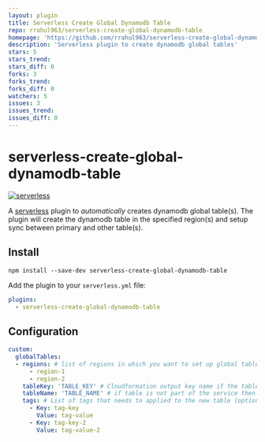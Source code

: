 ```yaml
---
layout: plugin
title: Serverless Create Global Dynamodb Table
repo: rrahul963/serverless-create-global-dynamodb-table
homepage: 'https://github.com/rrahul963/serverless-create-global-dynamodb-table'
description: 'Serverless plugin to create dynamodb global tables'
stars: 5
stars_trend: 
stars_diff: 0
forks: 3
forks_trend: 
forks_diff: 0
watchers: 5
issues: 3
issues_trend: 
issues_diff: 0
---
```



# serverless-create-global-dynamodb-table
[![serverless](http://public.serverless.com/badges/v3.svg)](http://www.serverless.com)

A [serverless](http://www.serverless.com) plugin to _automatically_ creates dynamodb global table(s).
The plugin will create the dynamodb table in the specified region(s) and setup sync between  primary and other table(s).

## Install

`npm install --save-dev serverless-create-global-dynamodb-table`

Add the plugin to your `serverless.yml` file:

```yaml
plugins:
  - serverless-create-global-dynamodb-table
```

## Configuration

```yaml
custom:
  globalTables:
  - regions: # list of regions in which you want to set up global tables
      - region-1
      - region-2
    tableKey: 'TABLE_KEY' # Cloudformation output key name if the table is created as part of same serverless service
    tableName: 'TABLE_NAME' # if table is not part of the service then specify the table name. If tableKey param exists then tableName is ignored.
    tags: # List of tags that needs to applied to the new table (optional)
      - Key: tag-key
        Value: tag-value
      - Key: tag-key-2
        Value: tag-value-2
```
